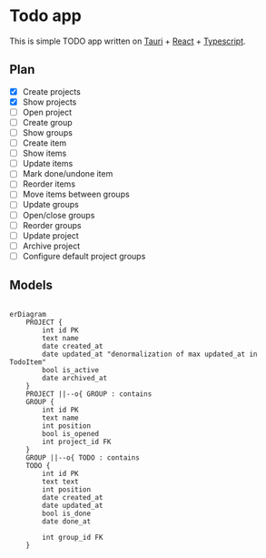 # Todo app

This is simple TODO app written on [Tauri](https://tauri.app) + [React](https://react.dev) + [Typescript](https://www.typescriptlang.org).

## Plan

- [x] Create projects
- [x] Show projects
- [ ] Open project
- [ ] Create group
- [ ] Show groups
- [ ] Create item
- [ ] Show items
- [ ] Update items
- [ ] Mark done/undone item
- [ ] Reorder items
- [ ] Move items between groups
- [ ] Update groups
- [ ] Open/close groups
- [ ] Reorder groups
- [ ] Update project
- [ ] Archive project
- [ ] Configure default project groups

## Models

```mermaid

erDiagram
    PROJECT {
        int id PK
        text name
        date created_at
        date updated_at "denormalization of max updated_at in TodoItem"
        bool is_active
        date archived_at
    }
    PROJECT ||--o{ GROUP : contains
    GROUP {
        int id PK
        text name
        int position
        bool is_opened
        int project_id FK
    }
    GROUP ||--o{ TODO : contains
    TODO {
        int id PK
        text text
        int position
        date created_at
        date updated_at
        bool is_done
        date done_at

        int group_id FK
    }
```
